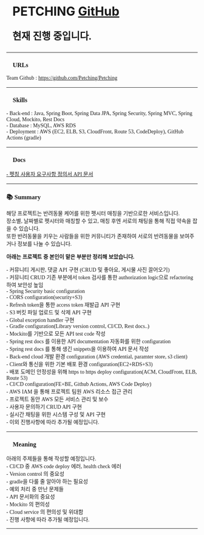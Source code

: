 <h1 class="modal-title fs-5" id="exampleModalLabel" style="text-align: left; font-size: 2rem; padding: 1rem 0 0 1rem" >PETCHING 
	<a href="https://github.com/Petching/Petching" target="_blank" class="icon brands alt fa-github" ><span class="label">GitHub</span></a>
	<p style="font-family: 'KBO-Dia-Gothic_bold'; font-style: normal; font-size: 80%;">현재 진행 중입니다.</p>
</h1>

</div>

<hr style="margin:0px 0px 1rem 0px;">
<div id="modal_inContent" style="position: inherit; text-align: left; font-family: 'KBO-Dia-Gothic_bold';">
<h3>🔗 URLs</h3>
<p>
Team Github : <a href="https://github.com/Petching/Petching" target="_blank">https://github.com/Petching/Petching</a><br/>
</p>
<hr style="margin: 1rem 0px 1rem 0px;">
<h3>🛒 Skills</h3>
<p style="font-family: 'Pretendard-Regular';">
		- Back-end : Java, Spring Boot, Spring Data JPA, Spring Security, Spring MVC, Spring Cloud, Mockito, Rest Docs <br/>
		- Database : MySQL, AWS RDS <br/>
		- Deployment : AWS (EC2, ELB, S3, CloudFront, Route 53, CodeDeploy), GitHub Actions (gradle) <br/>
<hr style="margin: 1rem 0px 1rem 0px;">
<h3>📄 Docs</h3>
<p style="font-family: 'Pretendard-Regular';">
	<a href="https://docs.google.com/spreadsheets/d/1Lj20gnDmrqOP_DdfgwARoLgrhtUpba-nQN7EjqF2n88/edit#gid=876641333"  target="_blank">- 펫칭 사용자 요구사항 정의서 </a>
	 <a href="https://docs.petching.net" target="_blank">API 문서 </a>
	<br/>
</p>
<hr style="margin: 1rem 0px 1rem 0px;">
<h3>📚 Summary</h3>
<p style="font-family: 'Pretendard-Regular';">
	해당 프로젝트는 반려동물 케어를 위한 펫시터 매칭을 기반으로한 서비스입니다. <br/>
	장소별, 날짜별로 펫시터와 매칭할 수 있고, 매칭 후엔 서로의 채팅을 통해 직접 약속을 잡을 수 있습니다. <br/>
	또한 반려동물을 키우는 사람들을 위한 커뮤니티가 존재하여 서로의 반려동물을 보여주거나 정보를 나눌 수 있습니다. <br/>
	<p style="font-family: 'Pretendard-Regular'; font-weight: bold; margin: 0 0 0 0;">
		아래는 프로젝트 중 본인이 맡은 부분만 정리해 보았습니다.
	</p>
	<p style="font-family: 'Pretendard-Regular';">
	- 커뮤니티 게시판, 댓글 API 구현 (CRUD 및 좋아요, 게시물 사진 끌어오기) <br/>
	- 커뮤니티 CRUD 기존 부분에서 token 검사를 통한 authorization logic으로 refactoring하여 보안성 높임 <br/>
	- Spring Security basic configuration <br/>
	- CORS configuration(security+S3)<br/>
	- Refresh token을 통한 access token 재발급 API 구현<br/>
	- S3 버킷 파일 업로드 및 삭제 API 구현 <br/>
	- Global exception handler 구현 <br/>
	- Gradle configuration(Library version control, CI/CD, Rest docs..) <br/>
	- Mockito를 기반으로 모든 API test code 작성 <br/>
	- Spring rest docs 를 이용한 API documentation 자동화를 위한 configuration <br/>
	- Spring rest docs 를 통해 생긴 snippets을 이용하여 API 문서 작성 <br/>
	- Back-end cloud 개발 환경 configuration (AWS credential, paramter store, s3 client) <br/>
	- Client와 통신을 위한 기본 배포 환경 configuration(EC2+RDS+S3) <br/>
	- 배포 도메인 안정성을 위해 https to https deploy configuration(ACM, CloudFront, ELB, Route 53) <br/>
	- CI/CD configuration(FE+BE, Github Actions, AWS Code Deploy)<br/>
	- AWS IAM 을 통해 프로젝트 팀원 AWS 리소스 접근 관리 <br/>
	- 프로젝트 동안 AWS 모든 서비스 관리 및 보수 <br/>
	- 사용자 문의하기 CRUD API 구현 <br/>
	- 실시간 채팅을 위한 시스템 구성 및 API 구현 <br/>
	- 이외 진행사항에 따라 추가될 예정입니다.
	</p>

</p>
<hr style="margin: 1rem 0px 1rem 0px;">
<h3>📑 Meaning</h3>
<p style="font-family: 'Pretendard-Regular';">
	아래의 주제들을 통해 작성할 예정입니다. <br/>
	- CI/CD 중 AWS code deploy 에러, health check 에러<br/>
	- Version control 의 중요성<br/>
	- gradle을 다룰 줄 알아야 하는 필요성 <br/>
	- 예외 처리 중 만난 문제들<br/>
	- API 문서화의 중요성 <br/>
	- Mockito 의 편의성 <br/>
	- Cloud service 의 편의성 및 위대함 <br/>
	- 진행 사항에 따라 추가될 예정입니다.
</p>

</div>

<hr style="margin: 0rem 0px 5rem 0px;">

